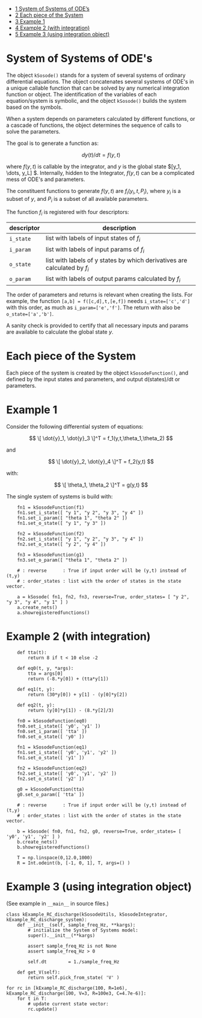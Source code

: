 -   [<span class="toc-section-number">1</span> System of Systems of
    ODE’s](#system-of-systems-of-odes)
-   [<span class="toc-section-number">2</span> Each piece of the
    System](#each-piece-of-the-system)
-   [<span class="toc-section-number">3</span> Example 1](#example-1)
-   [<span class="toc-section-number">4</span> Example 2 (with
    integration)](#example-2-with-integration)
-   [<span class="toc-section-number">5</span> Example 3 (using
    integration object)](#example-3-using-integration-object)

# System of Systems of ODE's

The object `kSosode()` stands for a system of several systems of ordinary
differential equations. The object concatenates several systems of ODE's in a
unique callable function that can be solved by any numerical integration
function or object. The identification of the variables of each equation/system
is symbolic, and the object `kSosode()` builds the system based on the symbols.

When a system depends on parameters calculated by different functions, or a
cascade of functions, the object determines the sequence of calls to solve the
parameters.

The goal is to generate a function as:

$$ dy(t)/dt = f(y,t) $$

where $f(y,t)$ is callable by the integrator, and $y$ is the global state
$[y_1, \dots, y_L] $.  Internally, hidden to the Integrator, $f(y,t)$ can be a
complicated mess of ODE's and parameters.

The constituent functions to generate $f(y,t)$ are $f_i(y_i,t,P_i)$, where
$y_i$ is a subset of $y$, and $P_i$ is a subset of all available parameters.

The function $f_i$ is registered with four descriptors:

| descriptor | description |
| ---------- | ----------- |
| `i_state` | list with labels of input states of $f_i$ |
| `i_param` | list with labels of input params of $f_i$ |
| `o_state` | list with labels of y states by which derivatives are calculated by $f_i$ |
| `o_param` | list with labels of output params calculated by $f_i$ |

The order of parameters and returns is relevant when creating the lists. For
example, the function `[a,b] = f([c,d],t,[e,f])` needs `i_state=['c','d']` with
this order, as much as `i_param=['e','f']`. The return with also be
`o_state=['a','b']`.

A sanity check is provided to certify that all necessary inputs and params are
available to calculate the global state $y$.

# Each piece of the System

Each piece of the system is created by the object `kSosodeFunction()`, and
defined by the input states and parameters, and output d(states)/dt or
parameters.

# Example 1

Consider the following differential system of equations:

$$ \[ \dot{y}_1, \dot{y}_3 \]^T = f_1(y,t,\theta_1,\theta_2) $$

and

$$ \[ \dot{y}_2, \dot{y}_4 \]^T = f_2(y,t) $$

with:

$$ \[ \theta_1, \theta_2 \]^T = g(y,t) $$

The single system of systems is build with:
```
    fn1 = kSosodeFunction(f1)
    fn1.set_i_state([ "y 1", "y 2", "y 3", "y 4" ])
    fn1.set_i_param([ "theta 1", "theta 2" ])
    fn1.set_o_state([ "y 1", "y 3" ])

    fn2 = kSosodeFunction(f2)
    fn2.set_i_state([ "y 1", "y 2", "y 3", "y 4" ])
    fn2.set_o_state([ "y 2", "y 4" ])

    fn3 = kSosodeFunction(g1)
    fn3.set_o_param([ "theta 1", "theta 2" ])

    # : reverse      : True if input order will be (y,t) instead of (t,y)
    # : order_states : list with the order of states in the state vector.

    a = kSosode( fn1, fn2, fn3, reverse=True, order_states= [ "y 2", "y 3", "y 4", "y 1" ] )
    a.create_nets()
    a.showregisteredfunctions()
```

# Example 2 (with integration)

```
    def tta(t):
        return 8 if t < 10 else -2

    def eq0(t, y, *args):
        tta = args[0]
        return (-8.*y[0]) + (tta*y[1])

    def eq1(t, y):
        return (30*y[0]) + y[1] - (y[0]*y[2])

    def eq2(t, y):
        return (y[0]*y[1]) - (8.*y[2]/3)

    fn0 = kSosodeFunction(eq0)
    fn0.set_i_state([ 'y0', 'y1' ])
    fn0.set_i_param([ 'tta' ])
    fn0.set_o_state([ 'y0' ])

    fn1 = kSosodeFunction(eq1)
    fn1.set_i_state([ 'y0', 'y1', 'y2' ])
    fn1.set_o_state([ 'y1' ])

    fn2 = kSosodeFunction(eq2)
    fn2.set_i_state([ 'y0', 'y1', 'y2' ])
    fn2.set_o_state([ 'y2' ])

    g0 = kSosodeFunction(tta)
    g0.set_o_param([ 'tta' ])

    # : reverse      : True if input order will be (y,t) instead of (t,y)
    # : order_states : list with the order of states in the state vector.

    b = kSosode( fn0, fn1, fn2, g0, reverse=True, order_states= [ 'y0', 'y1', 'y2' ] )
    b.create_nets()
    b.showregisteredfunctions()

    T = np.linspace(0,12.0,1000)
    R = Int.odeint(b, [-1, 0, 1], T, args=() )
```

# Example 3 (using integration object)

(See example in `__main__` in source files.)

```
class kExample_RC_discharge(kSosodeUtils, kSosodeIntegrator, kExample_RC_discharge_system):
    def __init__(self, sample_freq_Hz, **kargs):
        # initialize the System of Systems model:
        super().__init__(**kargs)

        assert sample_freq_Hz is not None
        assert sample_freq_Hz > 0

        self.dt        = 1./sample_freq_Hz

    def get_V(self):
        return self.pick_from_state( 'V' )

for rc in [kExample_RC_discharge(100, R=1e6), kExample_RC_discharge(100, V=3, R=100e3, C=4.7e-6)]:
    for t in T:
        # update current state vector:
        rc.update()
```
